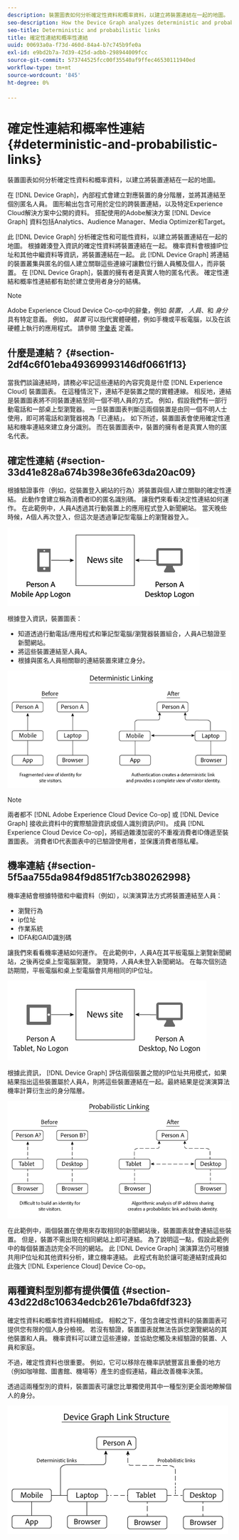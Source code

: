 ```yaml
---
description: 裝置圖表如何分析確定性資料和概率資料，以建立將裝置連結在一起的地圖。
seo-description: How the Device Graph analyzes deterministic and probabilistic data to build a map that links devices together.
seo-title: Deterministic and probabilistic links
title: 確定性連結和概率性連結
uuid: 00693a0a-f73d-460d-84a4-b7c745b9fe0a
exl-id: e9bd2b7a-7d39-425d-adbb-298944009fcc
source-git-commit: 573744525fcc00f35540af9ffec46530111940ed
workflow-type: tm+mt
source-wordcount: '845'
ht-degree: 0%

---
```


# 確定性連結和概率性連結{#deterministic-and-probabilistic-links}

裝置圖表如何分析確定性資料和概率資料，以建立將裝置連結在一起的地圖。

在 [!DNL Device Graph]，內部程式會建立對應裝置的身分階層，並將其連結至個別匿名人員。 圖形輸出包含可用於定位的跨裝置連結，以及特定Experience Cloud解決方案中公開的資料。 搭配使用的Adobe解決方案 [!DNL Device Graph] 資料包括Analytics、Audience Manager、Media Optimizer和Target。

此 [!DNL Device Graph] 分析確定性和可能性資料，以建立將裝置連結在一起的地圖。 根據雜湊登入資訊的確定性資料將裝置連結在一起。 機率資料會根據IP位址和其他中繼資料等資訊，將裝置連結在一起。 此 [!DNL Device Graph] 將連結的裝置叢集與匿名的個人建立關聯這些連線可讓數位行銷人員觸及個人，而非裝置。 在 [!DNL Device Graph]，裝置的擁有者是真實人物的匿名代表。 確定性連結和概率性連結都有助於建立使用者身分的結構。

>[!NOTE]
>
>Adobe Experience Cloud Device Co-op中的辭彙，例如 *裝置*， *人員*、和 *身分* 具有特定意義。 例如， *裝置* 可以指代實體硬體，例如手機或平板電腦，以及在該硬體上執行的應用程式。 請參閱 [字彙表](../glossary.md#glossgroup-0f47d7fbd76c4759801f565f341a386c) 定義。

## 什麼是連結？ {#section-2df4c6f01eba49369993146df0661f13}

當我們談論連結時，請務必牢記這些連結的內容究竟是什麼 [!DNL Experience Cloud] 裝置圖表。 在這種情況下，連結不是裝置之間的實體連線。 相反地，連結是裝置圖表將不同裝置連結至同一個不明人員的方式。 例如，假設我們有一部行動電話和一部桌上型瀏覽器。 一旦裝置圖表判斷這兩個裝置是由同一個不明人士使用，即可將電話和瀏覽器視為「已連結」。 如下所述，裝置圖表會使用確定性連結和機率連結來建立身分識別。 而在裝置圖表中，裝置的擁有者是真實人物的匿名代表。

## 確定性連結 {#section-33d41e828a674b398e36fe63da20ac09}

根據驗證事件（例如，從裝置登入網站的行為）將裝置與個人建立關聯的確定性連結。 此動作會建立稱為消費者ID的匿名識別碼。 讓我們來看看決定性連結如何運作。 在此範例中，人員A透過其行動裝置上的應用程式登入新聞網站。 當天晚些時候，A個人再次登入，但這次是透過筆記型電腦上的瀏覽器登入。

![](assets/link1.png)

根據登入資訊，裝置圖表：

* 知道透過行動電話/應用程式和筆記型電腦/瀏覽器裝置組合，人員A已驗證至新聞網站。
* 將這些裝置連結至人員A。
* 根據與匿名人員相關聯的連結裝置來建立身分。

![](assets/link2.png)

>[!NOTE]
>
>兩者都不 [!DNL Adobe Experience Cloud Device Co-op] 或 [!DNL Device Graph] 接收此資料中的實際驗證資訊或個人識別資訊(PII)。 成員 [!DNL Experience Cloud Device Co-op]，將經過雜湊加密的不重複消費者ID傳遞至裝置圖表。 消費者ID代表圖表中的已驗證使用者，並保護消費者隱私權。

## 機率連結 {#section-5f5aa755da984f9d851f7cb380262998}

機率連結會根據特徵和中繼資料（例如），以演演算法方式將裝置連結至人員：

* 瀏覽行為
* ip位址
* 作業系統
* IDFA和GAID識別碼

讓我們來看看機率連結如何運作。 在此範例中，人員A在其平板電腦上瀏覽新聞網站，之後再從桌上型電腦瀏覽。 瀏覽時，人員A未登入新聞網站。 在每次個別造訪期間，平板電腦和桌上型電腦會共用相同的IP位址。

![](assets/link3.png)

根據此資訊， [!DNL Device Graph] 評估兩個裝置之間的IP位址共用模式，如果結果指出這些裝置屬於人員A，則將這些裝置連結在一起。最終結果是從演演算法機率計算衍生出的身分階層。

![](assets/link4.png)

在此範例中，兩個裝置在使用來存取相同的新聞網站後，裝置圖表就會連結這些裝置。 但是，裝置不需出現在相同網站上即可連結。 為了說明這一點，假設此範例中的每個裝置造訪完全不同的網站。 此 [!DNL Device Graph] 演演算法仍可根據共用IP位址和其他資料分析，建立機率連結。 此程式有助於讓可能連結對成員如此強大 [!DNL Experience Cloud] Device Co-op。

## 兩種資料型別都有提供價值 {#section-43d22d8c10634edcb261e7bda6fdf323}

確定性資料和概率性資料相輔相成。 相較之下，僅包含確定性資料的裝置圖表可提供您有限的個人身分檢視。 若沒有驗證，裝置圖表就無法告訴您瀏覽網站的其他裝置和人員。 機率資料可以建立這些連線，並協助您觸及未經驗證的裝置、人員和家庭。

不過，確定性資料也很重要。 例如，它可以移除在機率訊號豐富且重疊的地方（例如咖啡館、圖書館、機場等）產生的虛假連結，藉此改善機率決策。

透過這兩種型別的資料，裝置圖表可讓您比單獨使用其中一種型別更全面地瞭解個人的身分。

![](assets/link5.png)
